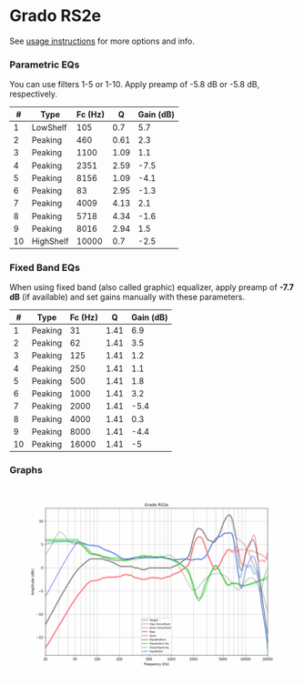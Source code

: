 # Grado RS2e
See [usage instructions](https://github.com/jaakkopasanen/AutoEq#usage) for more options and info.

### Parametric EQs
You can use filters 1-5 or 1-10. Apply preamp of -5.8 dB or -5.8 dB, respectively.

|   # | Type      |   Fc (Hz) |    Q |   Gain (dB) |
|-----|-----------|-----------|------|-------------|
|   1 | LowShelf  |       105 | 0.7  |         5.7 |
|   2 | Peaking   |       460 | 0.61 |         2.3 |
|   3 | Peaking   |      1100 | 1.09 |         1.1 |
|   4 | Peaking   |      2351 | 2.59 |        -7.5 |
|   5 | Peaking   |      8156 | 1.09 |        -4.1 |
|   6 | Peaking   |        83 | 2.95 |        -1.3 |
|   7 | Peaking   |      4009 | 4.13 |         2.1 |
|   8 | Peaking   |      5718 | 4.34 |        -1.6 |
|   9 | Peaking   |      8016 | 2.94 |         1.5 |
|  10 | HighShelf |     10000 | 0.7  |        -2.5 |

### Fixed Band EQs
When using fixed band (also called graphic) equalizer, apply preamp of **-7.7 dB** (if available) and set gains manually with these parameters.

|   # | Type    |   Fc (Hz) |    Q |   Gain (dB) |
|-----|---------|-----------|------|-------------|
|   1 | Peaking |        31 | 1.41 |         6.9 |
|   2 | Peaking |        62 | 1.41 |         3.5 |
|   3 | Peaking |       125 | 1.41 |         1.2 |
|   4 | Peaking |       250 | 1.41 |         1.1 |
|   5 | Peaking |       500 | 1.41 |         1.8 |
|   6 | Peaking |      1000 | 1.41 |         3.2 |
|   7 | Peaking |      2000 | 1.41 |        -5.4 |
|   8 | Peaking |      4000 | 1.41 |         0.3 |
|   9 | Peaking |      8000 | 1.41 |        -4.4 |
|  10 | Peaking |     16000 | 1.41 |        -5   |

### Graphs
![](./Grado%20RS2e.png)
